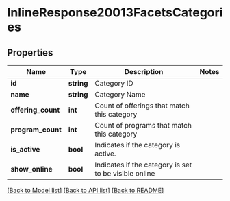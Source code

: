 # InlineResponse20013FacetsCategories

## Properties
Name | Type | Description | Notes
------------ | ------------- | ------------- | -------------
**id** | **string** | Category ID | 
**name** | **string** | Category Name | 
**offering_count** | **int** | Count of offerings that match this category | 
**program_count** | **int** | Count of programs that match this category | 
**is_active** | **bool** | Indicates if the category is active. | 
**show_online** | **bool** | Indicates if the category is set to be visible online | 

[[Back to Model list]](../README.md#documentation-for-models) [[Back to API list]](../README.md#documentation-for-api-endpoints) [[Back to README]](../README.md)


